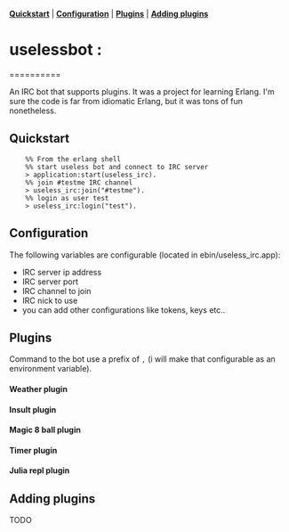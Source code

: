 **[Quickstart](#quickstart)** |
**[Configuration](#configuration)** |
**[Plugins](#plugins)** |
**[Adding plugins](#adding-plugins)**

# uselessbot :
==========

An IRC bot that supports plugins. It was a project for learning Erlang. I'm sure the code is far from idiomatic Erlang, but it was tons of fun nonetheless.

## Quickstart

```
	%% From the erlang shell
	%% start useless bot and connect to IRC server
	> application:start(useless_irc).
	%% join #testme IRC channel 
	> useless_irc:join("#testme").
	%% login as user test
	> useless_irc:login("test").
```
## Configuration

The following variables are configurable (located in ebin/useless_irc.app):

- IRC server ip address
- IRC server port
- IRC channel to join
- IRC nick to use
- you can add other configurations like tokens, keys etc..
	

## Plugins

Command to the bot use a prefix of `,` (i will make that configurable as an environment variable).

#### Weather plugin

#### Insult plugin

#### Magic 8 ball plugin

#### Timer plugin

#### Julia repl plugin

## Adding plugins

TODO